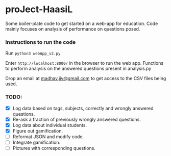 # proJect-HaasiL

Some boiler-plate code to get started on a web-app for education. 
Code mainly focuses on analysis of performance on questions posed.

### Instructions to run the code
Run `python3 webApp_v2.py` 

Enter `http://localhost:8000/` in the browser to run the web app.
Functions to perform analysis on the answered questions present in analysis.py

Drop an email at madhav.jiv@gmail.com to get access to the CSV files being used. 

### TODO: 
- [x] Log data based on tags, subjects, correctly and wrongly answered questions.  
- [x] Re-ask a fraction of previously wrongly answered questions.  
- [x] Log data about individual students.  
- [x] Figure out gamification.  
- [ ] Reformat JSON and modify code.  
- [ ] Integrate gamification.  
- [ ] Pictures with corresponding questions.  
